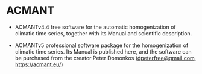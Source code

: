 # ACMANT
- ACMANTv4.4 free software for the automatic homogenization of climatic time series, together with its Manual and scientific description.

- ACMANTv5 professional software package for the homogenization of climatic time series.
Its Manual is published here, and the software can be purchased from the creator
Peter Domonkos (dpeterfree@gmail.com, https://acmant.eu/)
